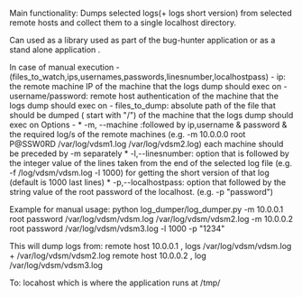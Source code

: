 Main functionality:
Dumps selected logs(+ logs short version) from selected remote hosts and collect them to a single localhost directory.

Can used as a library used as part of the bug-hunter application or as a stand alone application .

In case of manual execution -
(files_to_watch,ips,usernames,passwords,linesnumber,localhostpass)
    - ip: the remote machine IP of the machine that the
      logs dump should exec on
    - username/password: remote host authentication of the machine that
      the logs dump should exec on
    - files_to_dump: absolute path of the file that should be dumped (
      start with "/") of the machine that the
      logs dump should exec on
Options -
    * -m, --machine :followed by ip,username & password & the required log/s of the remote
      machines (e.g. -m 10.0.0.0 root P@SSW0RD /var/log/vdsm1.log /var/log/vdsm2.log)
      each machine should be preceded by -m separately
    * -l,--linesnumber:  option that is followed by the integer value
      of the lines taken from the end of the selected log file
      (e.g. -f /log/vdsm/vdsm.log -l 1000)  for getting the short version of that log (default is 1000 last lines)
    * -p,--localhostpass:  option that followed by the string value of
      the root password of the localhost.
      (e.g. -p "password")

Example for manual usage:
python log_dumper/log_dumper.py -m 10.0.0.1 root password /var/log/vdsm/vdsm.log /var/log/vdsm/vdsm2.log -m 10.0.0.2 root password /var/log/vdsm/vdsm3.log -l 1000 -p "1234"

This will dump logs
from:
 remote host 10.0.0.1 , logs /var/log/vdsm/vdsm.log + /var/log/vdsm/vdsm2.log
 remote host 10.0.0.2 , log /var/log/vdsm/vdsm3.log
 
To:
locahost which is where the application runs at /tmp/<timestamp>
